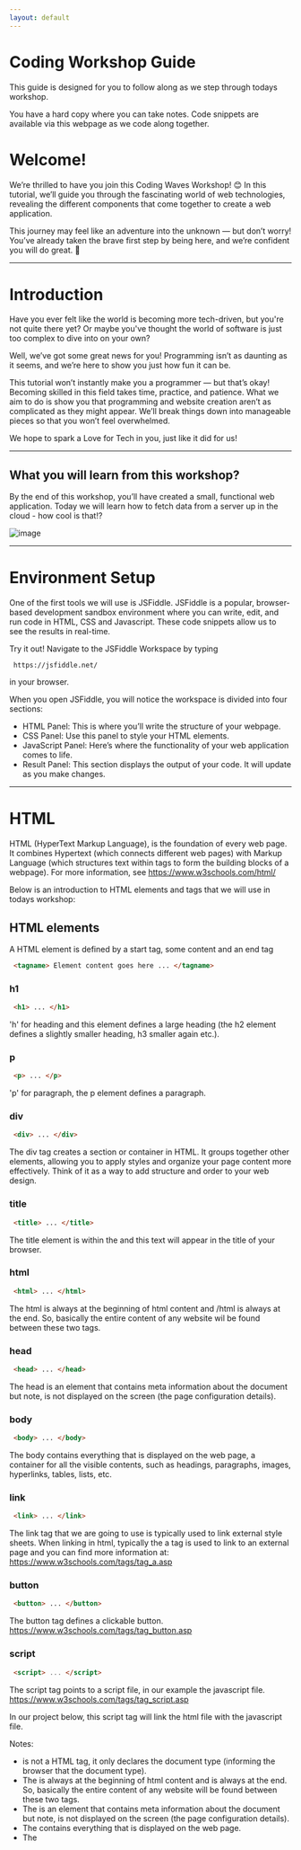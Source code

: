 ```yaml
---
layout: default
---
```


# Coding Workshop Guide

This guide is designed for you to follow along as we step through todays workshop. 

You have a hard copy where you can take notes. Code snippets are available via this webpage as we code along together.



# Welcome!

We’re thrilled to have you join this Coding Waves Workshop! 😊 In this tutorial, we’ll guide you through the fascinating world of web technologies, revealing the different components that come together to create a web application.

This journey may feel like an adventure into the unknown — but don’t worry! You’ve already taken the brave first step by being here, and we’re confident you will do great. 🌟


 - - - -

# Introduction

Have you ever felt like the world is becoming more tech-driven, but you're not quite there yet? Or maybe you've thought the world of software is just too complex to dive into on your own?

Well, we’ve got some great news for you! Programming isn’t as daunting as it seems, and we’re here to show you just how fun it can be.

This tutorial won’t instantly make you a programmer — but that’s okay! Becoming skilled in this field takes time, practice, and patience. What we aim to do is show you that programming and website creation aren’t as complicated as they might appear. We’ll break things down into manageable pieces so that you won’t feel overwhelmed.

We hope to spark a Love for Tech in you, just like it did for us!

 - - - -
 
## What you will learn from this workshop?

By the end of this workshop, you’ll have created a small, functional web application. Today we will learn how to fetch data from a server up in the cloud - how cool is that!?

![image](/assets/Slide22.png)

 - - - -

# Environment Setup

One of the first tools we will use is JSFiddle. JSFiddle is a popular, browser-based development sandbox environment where you can write, edit, and run code in HTML, CSS and Javascript. These code snippets allow us to see the results in real-time.

Try it out! Navigate to the JSFiddle Workspace by typing 
```
 https://jsfiddle.net/ 
```
in your browser.


When you open JSFiddle, you will notice the workspace is divided into four sections:
*  HTML Panel: This is where you’ll write the structure of your webpage.
*  CSS Panel: Use this panel to style your HTML elements.
*  JavaScript Panel: Here’s where the functionality of your web application comes to life.
*  Result Panel: This section displays the output of your code. It will update as you make changes.


 - - - -
 

# HTML 

HTML (HyperText Markup Language), is the foundation of every web page. It combines Hypertext (which connects different web pages) with Markup Language (which structures text within tags to form the building blocks of a webpage). For more information, see https://www.w3schools.com/html/ 

Below is an introduction to HTML elements and tags that we will use in todays workshop:


## HTML elements
A HTML element is defined by a start tag, some content and an end tag

```html
 <tagname> Element content goes here ... </tagname>
```

### h1
  
```html
 <h1> ... </h1>
```

'h' for heading and this element defines a large heading (the h2 element defines a slightly smaller heading, h3 smaller again etc.).

### p
  
```html
 <p> ... </p>
```

'p' for paragraph, the p element defines a paragraph.

### div
  
```html
 <div> ... </div>
```
The div tag creates a section or container in HTML. It groups together other elements, allowing you to apply styles and organize your page content more effectively. Think of it as a way to add structure and order to your web design.


### title
  
```html
 <title> ... </title>
```

The title element is within the <head> and this text will appear in the title of your browser.


### html
  
```html
 <html> ... </html>
```

The html is always at the beginning of html content and /html is always at the end. So, basically the entire content of any website wil be found between these two tags.

### head 
  
```html
 <head> ... </head>
```

The head is an element that contains meta information about the document but note, is not displayed on the screen (the page configuration details).

### body
  
```html
 <body> ... </body>
```

The body contains everything that is displayed on the web page, a container for all the visible contents, such as headings, paragraphs, images, hyperlinks, tables, lists, etc.

### link
  
```html
 <link> ... </link>
```
The link tag that we are going to use is typically used to link external style sheets. When linking in html, typically the a tag is used to link to an external page and you can find more information at: https://www.w3schools.com/tags/tag_a.asp 

### button
  
```html
 <button> ... </button>
```
The button tag defines a clickable button. https://www.w3schools.com/tags/tag_button.asp

### script
  
```html
 <script> ... </script>
```
The script tag points to a script file, in our example the javascript file. https://www.w3schools.com/tags/tag_script.asp

In our project below, this script tag will link the html file with the javascript file.


Notes: 
* <!DOCTYPE html> is not a HTML tag, it only declares the document type (informing the browser that the document type).
* The <html> is always at the beginning of html content and </html> is always at the end. So, basically the entire content of any website will be found between these two tags.
* The <head> is an element that contains meta information about the document but note, is not displayed on the screen (the page configuration details).
* The <body> contains everything that is displayed on the web page.
* The <title> element is within the <head> and this text will appear in the title of your browser.
* The <link> element is used for connecting your webpage to various resources such as CSS files (for styling) and JavaScript files (for added functionality). This practice is essential for creating dynamic, interactive, and well-designed websites.


## Let's practise some HTML

In the HTML panel in JSFiddle we are going to introduce some the HTML from above. 

Here's an example of basic HTML file. We invite you to recreate this in the HTML panel in your JSFiddle sandbox

```html
<!-- HTML code to display 'Hello, World!' -->
<head></head>
<body>
  <h1>Hello, World!</h1>
</body>
```

The first line introduces us to a comment in HTML. Comments are used in every language and this is how it looks in HTML. Note the exclamation mark at the beginning tag but not the end tag.

We are using the head and body elements, and as explained above, we populate the body to display content. Within the body we add a header, h1 in this example. We add the content 'Hello, World!' to our header. Note the indentation of the header here.

Once you have this replicated in your HTML panel on JSFiddle, click 'Run' on the top right hand corner of the sandbox and observe the Result Panel in the bottom right hand corner.

### Try it yourself
* Play with the content of the header and run the application again.
* Change the comments, delete a line, change the header size, play around with the code and click Run to see what happens.
* Create a div, button and input field

The cool HTML stuff we are going to utilise here are a div section where we will display some data about weather, a search button (where we can search a location), and this will require a place to input the data.

```html
<html>

<head>
    <title>Coding Workshop Weather Application</title>
</head>

<body>
 <div class="container">
      <div class="input">
         <input type="text " class="inputValue" placeholder="Enter Location">
         <button class="button"><i class="fas fa-search"></i></button>
      </div>

      <div class="displayWeather">
         <h1 class="temp">----°C</h1>
         <p class="humidity">---</p>
         <p class="wind">---</p>
         <h4 class="desc">---</h4>
         <p class="icon">---</p>
      </div>

    </div>
</body>

</html>
```

Take a moment to think about apps on your phone that have some of these elements.

### Before we move onto CSS, add the following to the HTML panel on your local JSFiddle

Note the elements we have explained above. 


```html
<html>

<head>
  <!-- LINK TO CSS-->
  <link rel="stylesheet" href="./api.css">

  <!-- LINK TO FONT AWESOME IN ORDER TO DISPLAY SEARCH ICON-->
  <link rel="stylesheet" 
        href="https://cdnjs.cloudflare.com/ajax/libs/font-awesome/5.15.2/css/all.min.css"
        integrity="sha512-HK5fgLBL+xu6dm/Ii3z4xhlSUyZgTT9tuc/hSrtw6uzJOvgRr2a9jyxxT1ely+B+xFAmJKVSTbpM/CuL7qxO8w=="
        crossorigin="anonymous" />

  <!-- LINK TO GOOGLE FONTS, FONT BRICOLAGE GROTESQUE -->
  <link rel="preconnect" href="https://fonts.googleapis.com">
  <link rel="preconnect" href="https://fonts.gstatic.com" crossorigin>
  <link href="https://fonts.googleapis.com/css2?family=Bricolage+Grotesque:opsz,wght@12..96,200..800&display=swap" rel="stylesheet">

  <title>Coding Workshop Weather Application</title>
</head>

<body>
 <!-- LINK TO JAVASCRIPT FILE -->
 <script src="./api.js"></script>

 <div class="container">
    
   <div class="showWeather">
     <h2>WHATS THE WEATHER LIKE?</h2>
   </div>    

   <div class="input">
     <input type="text " class="inputValue" placeholder="Enter the Location">
     <button class="button"><i class="fas fa-search"></i></button>
   </div>

   <div class="showWeather">
     <h2 class="temperature">----°C</h2>
     <p class="humidity">---</p>
     <h3 class="windSpeed">---</h3>
     <p class="description">---</p>
     <img class="icon" />
     
   </div>

 </div>
 
</body>

</html>
```

If you wish to learn more about HTML, check out https://www.w3schools.com/html

The link to the Google Fonts we worked with is here: https://fonts.google.com/selection/embed and to learn more about how to work with this Google Fonts API, check out: https://developers.google.com/fonts/docs/css2


 - - - -

# CSS

CSS (Cascading Style Sheets) is the language used to style the appearance of web pages. While HTML is used to describe the structure and content of a web page, CSS is used to control it's visual presentation.

The CSS is really a place where you can make the look and feel of the app your own. Feeling eager? After the workshop play around with this file. https://www.w3schools.com/css/ offers lots of great resources to learn more about CSS. We will be only introducing this during the workshop.

### body
  
The <body> element is a crucial part of your HTML document. It wraps all the visible content of the web page, such as text, images, and other elements. By applying styles to the <body>, you can set default styles that affect the entire page. CSS is laid out a little different to HTML. 

For example:
```css
 body{
   font-family: 'Raleway', sans-serif;
   background-color: #FFFF00;
 }
```

Observe the curly brackets, semi-colons, more indentation and US-English when spelling 'color'. If you are keen to expand you CSS knowledge, be sure to check out https://www.w3schools.com/css .

### Try it yourself
* Try another font on line 2
* Lookup another background HEX color code from the Color Pickere here: https://htmlcolorcodes.com/


### Before we move onto Javascript, add the following to the CSS panel on your local JSFiddle
```css
body{
    display: flex;
    justify-content: center;
    align-items: center;
    height: 100vh;
    margin: 0;
    background-image: url('https://plus.unsplash.com/premium_photo-1680339680481-edd39aa0a521?q=80&w=3328&auto=format&fit=crop&ixlib=rb-4.0.3&ixid=M3wxMjA3fDB8MHxwaG90by1wYWdlfHx8fGVufDB8fHx8fA%3D%3D');
    background-repeat: no-repeat;
    background-size: cover;
}

.container {
    display: flex;
    justify-content: center;
    align-items: center;
    flex-direction: column;
    width: 100%;
    max-width: 450px;
    margin: 1em;
    padding: 2em;
    border-radius: 24px;
    background: rgb(234 234 234);
    background: #000000d0;
    color: white;
}

.input > input {
    border: none;
    outline: none;
    padding: 0.3rem;
    border-radius: 18px;
    color: rgb(255 255 255);
    background: #7c7c7c2b;
    font-family: 'Bricolage+Grotesque', sans-serif;
}

button.button {
    border: none;
    width: 29px;
    padding: 6px;
    border-radius: 20px;
    background: #7c7c7c2b;
    color: white;
    font-family: 'Bricolage+Grotesque', sans-serif;
    transition: (.5s);
}

button.button:focus{
    outline:none;
}

button.button:hover{
    border: 1px solid rgb(122, 112, 112) 
}

.displayTitle{
    display: flex;
    flex-direction: column;
    justify-content: center;
    align-items: center;
    font-family: 'Bricolage+Grotesque', sans-serif;
}

.showWeather{
    display: flex;
    flex-direction: column;
    justify-content: center;
    align-items: center;
    font-family: 'Bricolage+Grotesque', sans-serif;
}
```




## Let's practise some CSS

Add the code snippet above to the CSS panel in JSFiddle and observe the changes in the Result Panel after clicking 'Run'.

So lets do this!


 - - - -


# JAVASCRIPT

Bringing our focus to the bottom left hand panel of our JSFiddle, our javascript will go here. 

Sound the trumpets 🎺🎺🎺🎺🎺 - this is the important part of our tutorial today 🥳. 

This is where we will go and fetch all the weather data. In order to retrieve the weather data from a server, we need an API.

NB: The HTML and CSS gave us the structure and styling, but the javascript we are going to tackle now will handle all the action. And the big take away from today is introducing javascript and learning what an API is.

Note: This opportunity to work with javascript offers you hands on, relevant coding experience in todays tech world. If you are thinking of stretching further into the world of coding, gaining an introduction to javascript and understanding what an API is, will be an awesome start!

## What is Javascript?

JavaScript is a language that allows you to implement features on web pages. Where the action happens - where we create and control the content of our web page. This is known as responding to events (clicks, keystrokes etc.) to fetch and display data from external sources, and update content in real-time. Think about anything that moves, refreshes or changes on your screen. We will demonstrate this in this weather application.


## Let's learn Javascript 

### var
  
```javascript
 varx = 10;
 console.log(x);
```
A variable is a container for storing information. 
* In javascript, to declare a variable, first of all, we have to write the reserved keyword var .
* Then we have to give a name to the variable (in this example x).
* Then we add an equal sign to assign a value (in this example 10) to the variable we have just declared.
* Then, we place a semicolon to end the declaration.

If you wish to learn more see: https://www.w3schools.com/js/js_variables.asp

 - - - -

### Difference between functions and methods

Understanding the difference between functions and methods in programming in general is good thing to know. We are going to take a closer look using javascript. 

### function

A function is a block of code that is reusable - this block performs a particular task. They can take input arguements and return output values.

A function example:
```javascript
function add(x, y) {
  return x + y;
}
```
Here a function takes two parameters and returns their sum.

### method

A method are functions that are called on objects and can change or update an object properties.

A method example:
```javascript
var workshop = "coding";
var workshopUpperCase = workshop.toUpperCase();
```
Here a method is called on a string object to convert the string (coding) to uppercase. In this example the toUpperCase() is a method of the string object (workshop) that returns an uppercase version of the string.

To understand objects in javascript further, see: https://www.w3schools.com/js/js_objects.asp


### document.getElementById() and document.querySelector() 
Two of the most commonly used functions to retrieve elements from a webpage are querySelector() and getElementById().

The main difference between these two functions is the way they select elements. getElementById() works with ID attributes, and querySelector() works with any CSS selector. 

### document.getElementById()
In the example below, we create a variable called x, another called y and a third called z, and assign them values.
```javascript
var x = 4;
var y = 8;
var z = x + y;
document.getElementById("demo").innerHTML = 
"The value of z is: "+ z;
```
We are using what is known as a HTML DOM element here to change the HTML content of an element and identify it with a unique id known as,in our example, demo (_id="demo"_). 

The getElementById() part of document.getElementById() is a method.  This method returns an element with a specified value.  The getElementById() method returns null if the element does not exist. The getElementById() method is one of the most common methods in the HTML DOM. It is used almost every time you want to read or edit an HTML element.

In order to display this value, we need to add the following to the HTML panel on JSFiddle. We "output" the value inside an HTML paragraph with id="demo".
```html
<html>
<body>
  <p id="demo"></p>
</body>
</html>
```

For more information on HTML DOM elements see: https://www.w3schools.com/jsref/dom_obj_all.asp


### document.querySelector
In order to access the components we declared in our HTML file (temp, humidity, wind, and desc), so as we can manipulate them, we need to add functionality in our javascript file.  Here is what that looks like:
```javascript
// ACCESSING ALL THE HTML COMPONENTS REQUIRED TO PERFORM ACTIONS ON.
var button = document.querySelector('.button')
var inputvalue = document.querySelector('.inputValue')
var nameVal = document.querySelector('.name');
var temp = document.querySelector('.temp');
var humidity = document.querySelector('.humidity');
var wind = document.querySelector('.wind');
var desc = document.querySelector('.desc');
var icon = document.querySelector('.icon');

```
Notice the _document.querySelector_ . This is a method in JavaScript that allows you to select a single element from the HTML _document_ using a CSS selector (such as a class, id, or tag name). 

(If you have time to dig a little deeper on this, tackle the 'Try it yourself' at https://www.w3schools.com/jsref/met_document_queryselector.asp ). 


### .addEventListener

In our javascript file we add a event listener. The listener listens out for an event (something) to happen. The event in this case is the click of a button.  A event listener is associated to our button, as per this code snippet, the addEventListener() method is attaching an event handler to the button element.
```javascript

// ADDING EVENT LISTENER TO SEARCH BUTTON  
button.addEventListener('click', function(){

    // Fection data from open weather API
    fetch(`https://api.openweathermap.org/data/2.5/weather?q=${inputvalue.value}&units=metric&appid=01d5af53849e7b901e9afd60639538b8`)
    .then(response => response.json())
    .then(
        displayData)
    .catch(err => alert('Wrong City name')); 

})

```

If you observe the code carefully, the indentation highlights that we are creating another function, (within that function) - a fetch() method. Here we capture the API link (the point in our application where we reach out to the live data, the weather API). 


### fetch
To understand a fetch a little more, take a look here: https://www.w3schools.com/jsref/api_fetch.asp

The fetch() method starts the process of fetching a resource from a server (in our application, the weather data from the Open Weather Map API).  And the fetch() method will then return what's known as a promise that resolves to a response object.  

Understand what promise objects are all about, asynchronous operations etc. is beyond the scope of today's workshop but if you are interested to learn more, check out https://www.w3schools.com/js/js_promise.asp 

So, what we have created here is a button. We want our users to enter a location and click the search button to get the temperature and description and .... of that location.


***explain the change in the API link

TO DO... rename and create function display data...

```javascript
// Function to diplay weather on html document
const displayData=(weather)=>{
    temp.innerText=`${weather.main.temp}°C`
    desc.innerText=`${weather.weather[0].main}`
```

To finalise the javascript piece of the project...
```javascript
// ACCESSING ALL THE HTML COMPONENTS REQUIRED TO PERFORM ACTIONS ON.
var button = document.querySelector('.button')
var inputvalue = document.querySelector('.inputValue')
var nameVal = document.querySelector('.name');
var temperature = document.querySelector('.temperature');
var humidity = document.querySelector('.humidity');
var windSpeed = document.querySelector('.windSpeed');
var description = document.querySelector('.description');
var icon = document.querySelector('.icon');
//var img = document.querySelector('.img');


// ADDING EVENT LISTENER TO SEARCH BUTTON  
button.addEventListener('click', function(){

    // Fetching data from open weather API
    fetch(`https://api.openweathermap.org/data/2.5/weather?q=${inputvalue.value}&units=metric&appid=01d5af53849e7b901e9afd60639538b8`)
    .then(response => response.json())
    .then(showData)
    .catch(err => alert('Incorrect location')); 

})

// Function to display the  weather on html document
const showData=(weather)=>{
    temperature.innerText=`${weather.main.temp}°C`//text between curly brackets as per API
    humidity.innerText=`${weather.main.humidity}% Humidity`
    windSpeed.innerText=`${weather.wind.speed} Wind flow speed`
    description.innerText=`Description: ${weather.weather[0].main}`
    icon.src=`https://openweathermap.org/img/wn/${weather.weather[0].icon}.png`
 
   
}

    
```
 - - - -

### What is an API you ask?  
...
API stands for Application Programming Interface. It’s a set of rules that allows different software applications to communicate with each other. Think of an API as a bridge between your application and a service or data source. In this case, we’re using an API to fetch weather data. And it will be real, live data we are are going to get back - how cool is that. Check out https://openweathermap.org/api for more information.

Fun fact! Part of the mission of the team who run Open Weather Map is as follows... _By keeping our data open and accessible, we empower companies to face environmental challenges while staying committed to green practices._ So this gives us an understanding of why it is free. 

An API is like a restaurant menu. It tells you what you can order (the data or services) and how to place your order (how to make requests). The weather API we’re using provides weather data based on our requests, like the current temperature or humidity for a specific city.

So, did you use your phone to pay for your parking today? Or check out the weather on your phone? Make a payment to your pal on Revolut? Book an Uber?  You are using APIs every day.  They are all around us and are the essence of what developers work with on a daily basis.


### Project files

```html
<html>

<head>
  <!-- LINK TO CSS-->
  <link rel="stylesheet" href="./api.css">

  <!-- LINK TO FONT AWESOME IN ORDER TO DISPLAY SEARCH ICON-->
  <link rel="stylesheet" 
        href="https://cdnjs.cloudflare.com/ajax/libs/font-awesome/5.15.2/css/all.min.css"
        integrity="sha512-HK5fgLBL+xu6dm/Ii3z4xhlSUyZgTT9tuc/hSrtw6uzJOvgRr2a9jyxxT1ely+B+xFAmJKVSTbpM/CuL7qxO8w=="
        crossorigin="anonymous" />

  <!-- LINK TO GOOGLE FONTS, FONT BRICOLAGE GROTESQUE -->
  <link rel="preconnect" href="https://fonts.googleapis.com">
  <link rel="preconnect" href="https://fonts.gstatic.com" crossorigin>
  <link href="https://fonts.googleapis.com/css2?family=Bricolage+Grotesque:opsz,wght@12..96,200..800&display=swap" rel="stylesheet">

  <title>Coding Workshop Weather Application</title>
</head>

<body>
 <!-- LINK TO JAVASCRIPT FILE -->
 <script src="./api.js"></script>

 <div class="container">
    
   <div class="showWeather">
     <h2>WHATS THE WEATHER LIKE?</h2>
   </div>    

   <div class="input">
     <input type="text " class="inputValue" placeholder="Enter the Location">
     <button class="button"><i class="fas fa-search"></i></button>
   </div>

   <div class="showWeather">
     <h2 class="temperature">----°C</h2>
     <p class="humidity">---</p>
     <h3 class="windSpeed">---</h3>
     <p class="description">---</p>
     <img class="icon" />
     
   </div>

 </div>
 
</body>

</html>
```

```css
body{
    display: flex;
    justify-content: center;
    align-items: center;
    height: 100vh;
    margin: 0;
    background-image: url('https://plus.unsplash.com/premium_photo-1680339680481-edd39aa0a521?q=80&w=3328&auto=format&fit=crop&ixlib=rb-4.0.3&ixid=M3wxMjA3fDB8MHxwaG90by1wYWdlfHx8fGVufDB8fHx8fA%3D%3D');
    background-repeat: no-repeat;
    background-size: cover;
}

.container {
    display: flex;
    justify-content: center;
    align-items: center;
    flex-direction: column;
    width: 100%;
    max-width: 450px;
    margin: 1em;
    padding: 2em;
    border-radius: 24px;
    background: rgb(234 234 234);
    background: #000000d0;
    color: white;
}

.input > input {
    border: none;
    outline: none;
    padding: 0.3rem;
    border-radius: 18px;
    color: rgb(255 255 255);
    background: #7c7c7c2b;
    font-family: 'Bricolage+Grotesque', sans-serif;
}

button.button {
    border: none;
    width: 29px;
    padding: 6px;
    border-radius: 20px;
    background: #7c7c7c2b;
    color: white;
    font-family: 'Bricolage+Grotesque', sans-serif;
    transition: (.5s);
}

button.button:focus{
    outline:none;
}

button.button:hover{
    border: 1px solid rgb(122, 112, 112) 
}

.displayTitle{
    display: flex;
    flex-direction: column;
    justify-content: center;
    align-items: center;
    font-family: 'Bricolage+Grotesque', sans-serif;
}

.showWeather{
    display: flex;
    flex-direction: column;
    justify-content: center;
    align-items: center;
    font-family: 'Bricolage+Grotesque', sans-serif;
}
```

```javascript
// ACCESSING ALL THE HTML COMPONENTS REQUIRED TO PERFORM ACTIONS ON.
var button = document.querySelector('.button')
var inputvalue = document.querySelector('.inputValue')
var nameVal = document.querySelector('.name');
var temperature = document.querySelector('.temperature');
var humidity = document.querySelector('.humidity');
var windSpeed = document.querySelector('.windSpeed');
var description = document.querySelector('.description');
var icon = document.querySelector('.icon');
//var img = document.querySelector('.img');


// ADDING EVENT LISTENER TO SEARCH BUTTON  
button.addEventListener('click', function(){

    // Fetching data from open weather API
    fetch(`https://api.openweathermap.org/data/2.5/weather?q=${inputvalue.value}&units=metric&appid=01d5af53849e7b901e9afd60639538b8`)
    .then(response => response.json())
    .then(showData)
    .catch(err => alert('Incorrect location')); 

})

// Function to display the  weather on html document
const showData=(weather)=>{
    temperature.innerText=`${weather.main.temp}°C`//text between curly brackets as per API
    humidity.innerText=`${weather.main.humidity}% Humidity`
    windSpeed.innerText=`${weather.wind.speed} Wind flow speed`
    description.innerText=`Description: ${weather.weather[0].main}`
    icon.src=`https://openweathermap.org/img/wn/${weather.weather[0].icon}.png`
 
   
}

```

